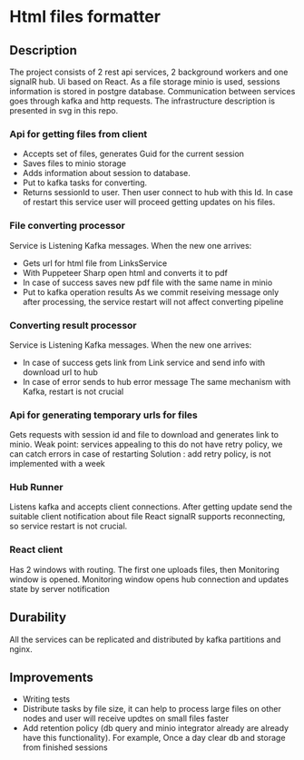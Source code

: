 # Html files formatter


## Description

The project consists of 2 rest api services, 2 background workers and  one signalR hub.
Ui based on React.
As a file storage minio is used, sessions information is stored in postgre database. 
Communication between services goes through kafka and http requests.
The infrastructure description is presented in svg in this repo.

### Api for getting files from client

- Accepts set of files, generates Guid for the current session
- Saves files to minio storage
- Adds information about session to database.
- Put to kafka tasks for converting.
- Returns sessionId to user. Then user connect to hub with this Id.
In case of restart this service user will proceed getting updates on his files. 

### File converting processor

Service is Listening Kafka messages. When the new one arrives:
- Gets url for html file from LinksService
- With Puppeteer Sharp open html and converts it to pdf
- In case of success saves new pdf file with the same name in minio
- Put to kafka operation results
As we commit reseiving message only after processing, the service restart will not affect converting pipeline

### Converting result processor

Service is Listening Kafka messages. When the new one arrives:
- In case of success gets link from Link service and send info with download url to hub
- In case of error sends to hub error message
The same mechanism with Kafka, restart is not crucial

### Api for generating temporary urls for files

Gets requests with session id and file to download and generates link to minio. 
Weak point: services appealing to this do not have retry policy, we can catch errors in case of restarting
Solution : add retry policy, is not implemented with a week

### Hub Runner
Listens kafka and accepts client connections. After getting update send the suitable client notification about file
React signalR supports reconnecting, so service restart is not crucial.

### React client
Has 2 windows with routing. The first one uploads files, then Monitoring window is opened.
Monitoring window opens hub connection and updates state by server notification

## Durability
All the services can be replicated and distributed by kafka partitions and nginx.

## Improvements 
- Writing tests
- Distribute tasks by file size, it can help to process large files on other nodes and user will receive updtes on small files faster
- Add retention policy (db query and minio integrator already are already have this functionality). For example, Once a day clear db and storage from finished sessions
